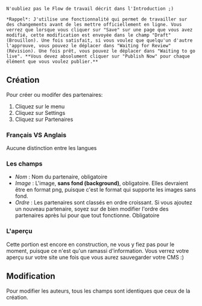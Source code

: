 ```hint|directive
N'oubliez pas le Flow de travail décrit dans l'Introduction ;)

*Rappel*: J'utilise une fonctionnalité qui permet de travailler sur des changements avant de les mettre officiellement en ligne. Vous verrez que lorsque vous cliquer sur "Save" sur une page que vous avez modifié, cette modification est envoyée dans le champ "Draft" (Brouillon). Une fois satisfait, si vous voulez que quelqu'un d'autre l'approuve, vous pouvez le déplacer dans "Waiting for Review" (Révision). Une fois prêt, vous pouvez le déplacer dans "Waiting to go live". **Vous devez absolument cliquer sur "Publish Now" pour chaque élément que vous voulez publier.**
```

## Création

Pour créer ou modifer des partenaires:

1. Cliquez sur le menu
2. Cliquez sur Settings
3. Cliquez sur Partenaires

### Français VS Anglais

Aucune distinction entre les langues

### Les champs

- *Nom* : Nom du partenaire, obligatoire
- *Image* : L'image, **sans fond (background)**, obligatoire. Elles devraient être en format png, puisque c'est le format qui supporte les images sans fond.
- *Ordre* : Les partenaires sont classés en ordre croissant. Si vous ajoutez un nouveau partenaire, soyez sur de bien modifier l'ordre des partenaires après lui pour que tout fonctionne. Obligatoire

### L'aperçu

Cette portion est encore en construction, ne vous y fiez pas pour le moment, puisque ce n'est qu'un ramassi d'information. Vous verrez votre aperçu sur votre site une fois que vous aurez sauvegarder votre CMS :)

## Modification

Pour modifier les auteurs, tous les champs sont identiques que ceux de la création. 